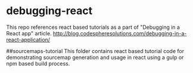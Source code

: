 # debugging-react
This repo references react based tutorials as a part of "Debugging in a React app" article.
http://blog.codespheresolutions.com/debugging-in-a-react-application/

##sourcemaps-tutorial
This folder contains react based tutorial code for demonstrating sourcemap generation and usage in react using a gulp or npm based build process.
